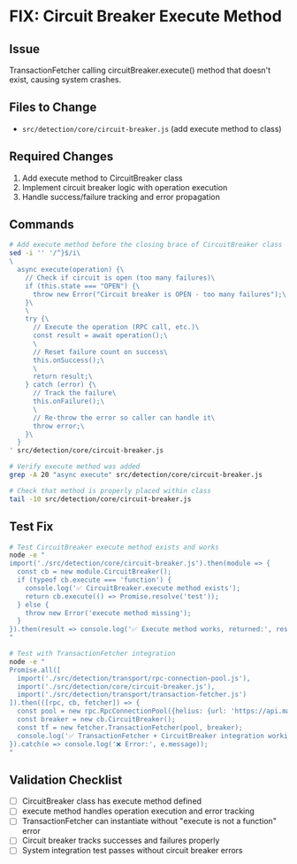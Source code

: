 # FIX: Circuit Breaker Execute Method

## Issue
TransactionFetcher calling circuitBreaker.execute() method that doesn't exist, causing system crashes.

## Files to Change
- `src/detection/core/circuit-breaker.js` (add execute method to class)

## Required Changes
1. Add execute method to CircuitBreaker class
2. Implement circuit breaker logic with operation execution
3. Handle success/failure tracking and error propagation

## Commands
```bash
# Add execute method before the closing brace of CircuitBreaker class
sed -i '' '/^}$/i\
\
  async execute(operation) {\
    // Check if circuit is open (too many failures)\
    if (this.state === "OPEN") {\
      throw new Error("Circuit breaker is OPEN - too many failures");\
    }\
    \
    try {\
      // Execute the operation (RPC call, etc.)\
      const result = await operation();\
      \
      // Reset failure count on success\
      this.onSuccess();\
      \
      return result;\
    } catch (error) {\
      // Track the failure\
      this.onFailure();\
      \
      // Re-throw the error so caller can handle it\
      throw error;\
    }\
  }
' src/detection/core/circuit-breaker.js

# Verify execute method was added
grep -A 20 "async execute" src/detection/core/circuit-breaker.js

# Check that method is properly placed within class
tail -10 src/detection/core/circuit-breaker.js
```

## Test Fix
```bash
# Test CircuitBreaker execute method exists and works
node -e "
import('./src/detection/core/circuit-breaker.js').then(module => {
  const cb = new module.CircuitBreaker();
  if (typeof cb.execute === 'function') {
    console.log('✅ CircuitBreaker.execute method exists');
    return cb.execute(() => Promise.resolve('test'));
  } else {
    throw new Error('execute method missing');
  }
}).then(result => console.log('✅ Execute method works, returned:', result)).catch(e => console.log('❌ Error:', e.message));
"

# Test with TransactionFetcher integration
node -e "
Promise.all([
  import('./src/detection/transport/rpc-connection-pool.js'),
  import('./src/detection/core/circuit-breaker.js'),
  import('./src/detection/transport/transaction-fetcher.js')
]).then(([rpc, cb, fetcher]) => {
  const pool = new rpc.RpcConnectionPool({helius: {url: 'https://api.mainnet-beta.solana.com', priority: 1}});
  const breaker = new cb.CircuitBreaker();
  const tf = new fetcher.TransactionFetcher(pool, breaker);
  console.log('✅ TransactionFetcher + CircuitBreaker integration working');
}).catch(e => console.log('❌ Error:', e.message));
"
```

## Validation Checklist
- [ ] CircuitBreaker class has execute method defined
- [ ] execute method handles operation execution and error tracking
- [ ] TransactionFetcher can instantiate without "execute is not a function" error
- [ ] Circuit breaker tracks successes and failures properly
- [ ] System integration test passes without circuit breaker errors